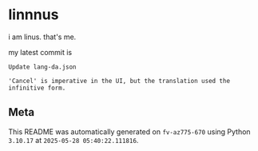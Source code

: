# linnnus

i am linus. that's me.

my latest commit is

```
Update lang-da.json

'Cancel' is imperative in the UI, but the translation used the infinitive form.
```

## Meta

This README was automatically generated on `fv-az775-670` using Python
`3.10.17` at `2025-05-28 05:40:22.111816`.
